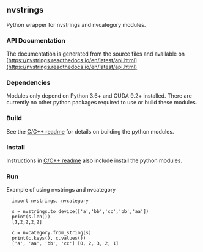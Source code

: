## nvstrings

Python wrapper for nvstrings and nvcategory modules.

### API Documentation

The documentation is generated from the source files and available on 
[https://nvstrings.readthedocs.io/en/latest/api.html](https://nvstrings.readthedocs.io/en/latest/api.html)


### Dependencies

Modules only depend on Python 3.6+ and CUDA 9.2+ installed.
There are currently no other python packages required to use or build these modules.

### Build

See the [C/C++ readme](../cpp/README.md) for details on building the python modules.

### Install

Instructions in [C/C++ readme](../cpp/README.md) also include install the python modules.

### Run

Example of using nvstrings and nvcategory
```
  import nvstrings, nvcategory

  s = nvstrings.to_device(['a','bb','cc','bb','aa'])
  print(s.len())
  [1,2,2,2,2]

  c = nvcategory.from_string(s)
  print(c.keys(), c.values())
  ['a', 'aa', 'bb', 'cc'] [0, 2, 3, 2, 1]

```
